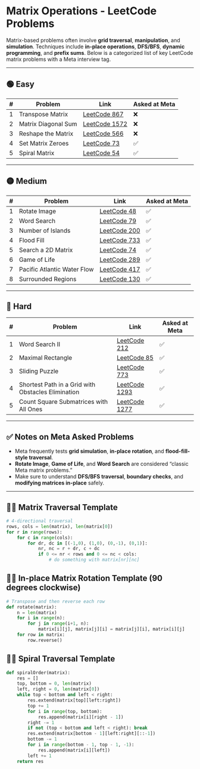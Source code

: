 # Matrix Operations - LeetCode Problems

Matrix-based problems often involve **grid traversal**, **manipulation**, and **simulation**. Techniques include **in-place operations**, **DFS/BFS**, **dynamic programming**, and **prefix sums**. Below is a categorized list of key LeetCode matrix problems with a Meta interview tag.

---

## 🟢 Easy

| # | Problem | Link | Asked at Meta |
|---|---------|------|---------------|
| 1 | Transpose Matrix | [LeetCode 867](https://leetcode.com/problems/transpose-matrix/) | ❌ |
| 2 | Matrix Diagonal Sum | [LeetCode 1572](https://leetcode.com/problems/matrix-diagonal-sum/) | ❌ |
| 3 | Reshape the Matrix | [LeetCode 566](https://leetcode.com/problems/reshape-the-matrix/) | ❌ |
| 4 | Set Matrix Zeroes | [LeetCode 73](https://leetcode.com/problems/set-matrix-zeroes/) | ✅ |
| 5 | Spiral Matrix | [LeetCode 54](https://leetcode.com/problems/spiral-matrix/) | ✅ |

---

## 🟡 Medium

| # | Problem | Link | Asked at Meta |
|---|---------|------|---------------|
| 1 | Rotate Image | [LeetCode 48](https://leetcode.com/problems/rotate-image/) | ✅ |
| 2 | Word Search | [LeetCode 79](https://leetcode.com/problems/word-search/) | ✅ |
| 3 | Number of Islands | [LeetCode 200](https://leetcode.com/problems/number-of-islands/) | ✅ |
| 4 | Flood Fill | [LeetCode 733](https://leetcode.com/problems/flood-fill/) | ✅ |
| 5 | Search a 2D Matrix | [LeetCode 74](https://leetcode.com/problems/search-a-2d-matrix/) | ✅ |
| 6 | Game of Life | [LeetCode 289](https://leetcode.com/problems/game-of-life/) | ✅ |
| 7 | Pacific Atlantic Water Flow | [LeetCode 417](https://leetcode.com/problems/pacific-atlantic-water-flow/) | ✅ |
| 8 | Surrounded Regions | [LeetCode 130](https://leetcode.com/problems/surrounded-regions/) | ✅ |

---

## 🔴 Hard

| # | Problem | Link | Asked at Meta |
|---|---------|------|---------------|
| 1 | Word Search II | [LeetCode 212](https://leetcode.com/problems/word-search-ii/) | ✅ |
| 2 | Maximal Rectangle | [LeetCode 85](https://leetcode.com/problems/maximal-rectangle/) | ✅ |
| 3 | Sliding Puzzle | [LeetCode 773](https://leetcode.com/problems/sliding-puzzle/) | ✅ |
| 4 | Shortest Path in a Grid with Obstacles Elimination | [LeetCode 1293](https://leetcode.com/problems/shortest-path-in-a-grid-with-obstacles-elimination/) | ✅ |
| 5 | Count Square Submatrices with All Ones | [LeetCode 1277](https://leetcode.com/problems/count-square-submatrices-with-all-ones/) | ✅ |

---

## ✅ Notes on Meta Asked Problems

- Meta frequently tests **grid simulation**, **in-place rotation**, and **flood-fill-style traversal**.
- **Rotate Image**, **Game of Life**, and **Word Search** are considered “classic Meta matrix problems.”
- Make sure to understand **DFS/BFS traversal**, **boundary checks**, and **modifying matrices in-place** safely.

---

## 👨‍💻 Matrix Traversal Template

```python
# 4-directional traversal
rows, cols = len(matrix), len(matrix[0])
for r in range(rows):
    for c in range(cols):
        for dr, dc in [(-1,0), (1,0), (0,-1), (0,1)]:
            nr, nc = r + dr, c + dc
            if 0 <= nr < rows and 0 <= nc < cols:
                # do something with matrix[nr][nc]
```
## 👨‍💻 In-place Matrix Rotation Template (90 degrees clockwise)

```python
# Transpose and then reverse each row
def rotate(matrix):
    n = len(matrix)
    for i in range(n):
        for j in range(i+1, n):
            matrix[i][j], matrix[j][i] = matrix[j][i], matrix[i][j]
    for row in matrix:
        row.reverse()
```

## 👨‍💻 Spiral Traversal Template

```python
def spiralOrder(matrix):
    res = []
    top, bottom = 0, len(matrix)
    left, right = 0, len(matrix[0])
    while top < bottom and left < right:
        res.extend(matrix[top][left:right])
        top += 1
        for i in range(top, bottom):
            res.append(matrix[i][right - 1])
        right -= 1
        if not (top < bottom and left < right): break
        res.extend(matrix[bottom - 1][left:right][::-1])
        bottom -= 1
        for i in range(bottom - 1, top - 1, -1):
            res.append(matrix[i][left])
        left += 1
    return res
```
